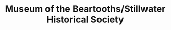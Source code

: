 ---
layout: repo
title: "Museum of the Beartooths/Stillwater Historical Society"
id: 16442
permalink: repos/16442/
---
